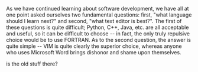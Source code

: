 As we have continued learning about software development, we have all at one
point asked ourselves two fundamental questions: first, "what language should I
learn next?" and second, "what text editor is best?". The first of these
questions is quite difficult; Python, C++, Java, etc. are all acceptable and
useful, so it can be difficult to choose -- in fact, the only truly repulsive
choice would be to use FORTRAN. As to the second
question, the answer is quite simple -- VIM is quite clearly the
superior choice, whereas anyone who uses Microsoft Word brings dishonor and
shame upon themselves.

is the old stuff there?
